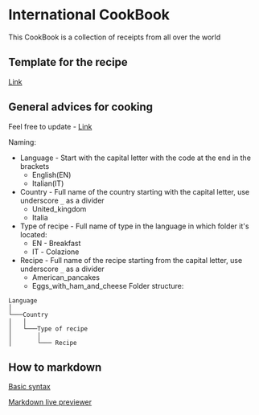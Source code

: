 # International CookBook
This CookBook is a collection of receipts from all over the world

## Template for the recipe
[Link](https://github.com/burtsdenis/cookBook/blob/main/Meal_template.md)

## General advices for cooking
Feel free to update - [Link](https://github.com/burtsdenis/cookBook/blob/main/General_advices.md)

Naming:
- Language - Start with the capital letter with the code at the end in the brackets
    * English(EN)
    * Italian(IT)
- Country - Full name of the country starting with the capital letter, use underscore `_` as a divider
    * United_kingdom
    * Italia
- Type of recipe - Full name of type in the language in which folder it's located:
    * EN - Breakfast 
    * IT - Сolazione
- Recipe - Full name of the recipe starting from the capital letter, use underscore `_` as a divider
    * American_pancakes
    * Eggs_with_ham_and_cheese
Folder structure:
```
Language
│   
└───Country
│   │
│   └───Type of recipe
│       │   
│       └─── Recipe
```

## How to markdown
[Basic syntax](https://www.markdownguide.org/basic-syntax/)

[Markdown live previewer](https://markdownlivepreview.com/)
